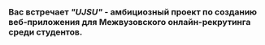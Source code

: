 ### Вас встречает ***"UJSU"*** - амбициозный проект по созданию веб-приложения для Межвузовского онлайн-рекрутинга среди студентов.

